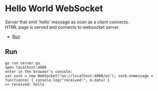 # Hello World WebSocket

Server that emit 'hello' message as soon as a client connects.  
HTML page is served and connects to websocket server.

* [Run](#run)

## Run

    go run server.go
    open localhost:4000
    enter in the browser's console:
    var sock = new WebSocket("ws://localhost:4000/ws"); sock.onmessage = function(m) { console.log("received:", m.data) }
    => received: hello

